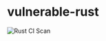 # vulnerable-rust
![Rust CI Scan](https://github.com/cdefense/vulnerable-rust/workflows/Rust%20CI%20Scan/badge.svg?branch=master)
